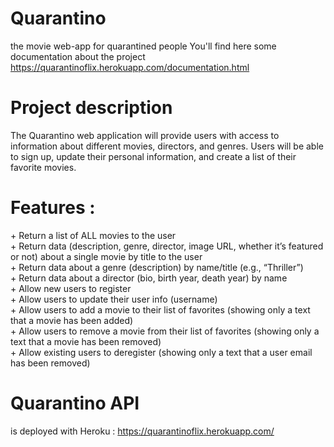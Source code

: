 # Quarantino 
the movie web-app for quarantined people
You'll find here some documentation about the project
https://quarantinoflix.herokuapp.com/documentation.html

<h1> Project description </h1>
The Quarantino web application will provide users with
access to information about different movies, directors, and genres.
Users will be able to sign up, update their personal information, and create a list of their favorite movies.


<h1> Features : </h1>
+ Return a list of ALL movies to the user <br>
+ Return data (description, genre, director, image URL, whether it’s featured or not) about a single movie by title to the user <br>
+ Return data about a genre (description) by name/title (e.g., “Thriller”) <br>
+ Return data about a director (bio, birth year, death year) by name <br>
+ Allow new users to register <br>
+ Allow users to update their user info (username) <br>
+ Allow users to add a movie to their list of favorites (showing only a text that a movie has been added) <br> 
+ Allow users to remove a movie from their list of favorites (showing only a text that a movie has been removed) <br>
+ Allow existing users to deregister (showing only a text that a user email has been removed) <br>

# Quarantino API
is deployed with Heroku :
 https://quarantinoflix.herokuapp.com/



